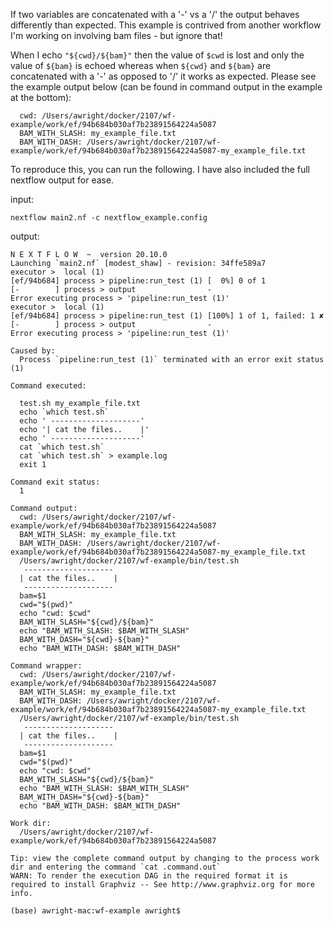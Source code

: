 If two variables are concatenated with a '-' vs a '/' the output behaves differently than expected. This example is contrived from another workflow I'm working on involving bam files - but ignore that!

When I echo `"${cwd}/${bam}"` then the value of `$cwd` is lost and only the value of `${bam}` is echoed whereas when `${cwd}` and `${bam}` are concatenated with a '-' as opposed to '/' it works as expected. Please see the example output below (can be found in command output in the example at the bottom):

```
  cwd: /Users/awright/docker/2107/wf-example/work/ef/94b684b030af7b23891564224a5087
  BAM_WITH_SLASH: my_example_file.txt
  BAM_WITH_DASH: /Users/awright/docker/2107/wf-example/work/ef/94b684b030af7b23891564224a5087-my_example_file.txt
```

To reproduce this, you can run the following. I have also included the full nextflow output for ease.

input:
```
nextflow main2.nf -c nextflow_example.config
```
output:
```
N E X T F L O W  ~  version 20.10.0
Launching `main2.nf` [modest_shaw] - revision: 34ffe589a7
executor >  local (1)
[ef/94b684] process > pipeline:run_test (1) [  0%] 0 of 1
[-        ] process > output                -
Error executing process > 'pipeline:run_test (1)'
executor >  local (1)
[ef/94b684] process > pipeline:run_test (1) [100%] 1 of 1, failed: 1 ✘
[-        ] process > output                -
Error executing process > 'pipeline:run_test (1)'

Caused by:
  Process `pipeline:run_test (1)` terminated with an error exit status (1)

Command executed:

  test.sh my_example_file.txt
  echo `which test.sh`
  echo ' --------------------'
  echo '| cat the files..    |'
  echo ' --------------------'
  cat `which test.sh`
  cat `which test.sh` > example.log
  exit 1

Command exit status:
  1

Command output:
  cwd: /Users/awright/docker/2107/wf-example/work/ef/94b684b030af7b23891564224a5087
  BAM_WITH_SLASH: my_example_file.txt
  BAM_WITH_DASH: /Users/awright/docker/2107/wf-example/work/ef/94b684b030af7b23891564224a5087-my_example_file.txt
  /Users/awright/docker/2107/wf-example/bin/test.sh
   --------------------
  | cat the files..    |
   --------------------
  bam=$1
  cwd="$(pwd)"
  echo "cwd: $cwd"
  BAM_WITH_SLASH="${cwd}/${bam}"
  echo "BAM_WITH_SLASH: $BAM_WITH_SLASH"
  BAM_WITH_DASH="${cwd}-${bam}"
  echo "BAM_WITH_DASH: $BAM_WITH_DASH"

Command wrapper:
  cwd: /Users/awright/docker/2107/wf-example/work/ef/94b684b030af7b23891564224a5087
  BAM_WITH_SLASH: my_example_file.txt
  BAM_WITH_DASH: /Users/awright/docker/2107/wf-example/work/ef/94b684b030af7b23891564224a5087-my_example_file.txt
  /Users/awright/docker/2107/wf-example/bin/test.sh
   --------------------
  | cat the files..    |
   --------------------
  bam=$1
  cwd="$(pwd)"
  echo "cwd: $cwd"
  BAM_WITH_SLASH="${cwd}/${bam}"
  echo "BAM_WITH_SLASH: $BAM_WITH_SLASH"
  BAM_WITH_DASH="${cwd}-${bam}"
  echo "BAM_WITH_DASH: $BAM_WITH_DASH"

Work dir:
  /Users/awright/docker/2107/wf-example/work/ef/94b684b030af7b23891564224a5087

Tip: view the complete command output by changing to the process work dir and entering the command `cat .command.out`
WARN: To render the execution DAG in the required format it is required to install Graphviz -- See http://www.graphviz.org for more info.

(base) awright-mac:wf-example awright$

```
